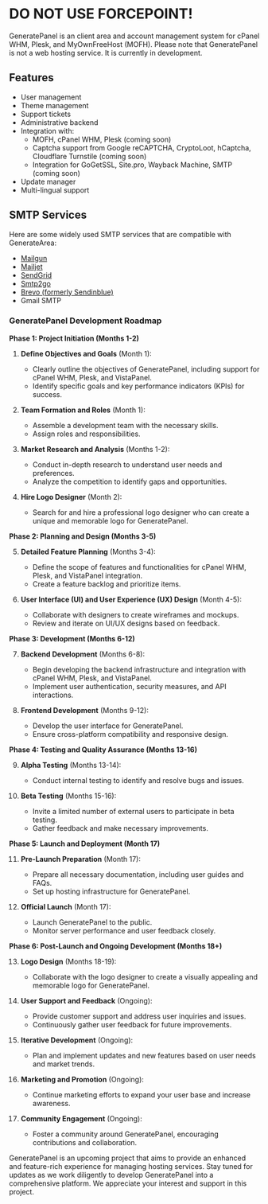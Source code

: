 # DO NOT USE FORCEPOINT!

GeneratePanel is an client area and account management system for cPanel WHM, Plesk, and MyOwnFreeHost (MOFH). Please note that GeneratePanel is not a web hosting service. It is currently in development.

## Features

- User management
- Theme management
- Support tickets
- Administrative backend
- Integration with:
  - MOFH, cPanel WHM, Plesk (coming soon)
  - Captcha support from Google reCAPTCHA, CryptoLoot, hCaptcha, Cloudflare Turnstile (coming soon)
  - Integration for GoGetSSL, Site.pro, Wayback Machine, SMTP (coming soon)
- Update manager
- Multi-lingual support

## SMTP Services

Here are some widely used SMTP services that are compatible with GenerateArea:

- [Mailgun](https://www.mailgun.com/)
- [Mailjet](https://mailjet.com/)
- [SendGrid](https://sendgrid.com/free/)
- [Smtp2go](https://www.smtp2go.com/)
- [Brevo (formerly Sendinblue)](https://www.brevo.com/)
- Gmail SMTP

### GeneratePanel Development Roadmap

**Phase 1: Project Initiation (Months 1-2)**

1. **Define Objectives and Goals** (Month 1):
   - Clearly outline the objectives of GeneratePanel, including support for cPanel WHM, Plesk, and VistaPanel.
   - Identify specific goals and key performance indicators (KPIs) for success.

2. **Team Formation and Roles** (Month 1):
   - Assemble a development team with the necessary skills.
   - Assign roles and responsibilities.

3. **Market Research and Analysis** (Months 1-2):
   - Conduct in-depth research to understand user needs and preferences.
   - Analyze the competition to identify gaps and opportunities.

4. **Hire Logo Designer** (Month 2):
   - Search for and hire a professional logo designer who can create a unique and memorable logo for GeneratePanel.

**Phase 2: Planning and Design (Months 3-5)**

5. **Detailed Feature Planning** (Months 3-4):
   - Define the scope of features and functionalities for cPanel WHM, Plesk, and VistaPanel integration.
   - Create a feature backlog and prioritize items.

6. **User Interface (UI) and User Experience (UX) Design** (Month 4-5):
   - Collaborate with designers to create wireframes and mockups.
   - Review and iterate on UI/UX designs based on feedback.

**Phase 3: Development (Months 6-12)**

7. **Backend Development** (Months 6-8):
   - Begin developing the backend infrastructure and integration with cPanel WHM, Plesk, and VistaPanel.
   - Implement user authentication, security measures, and API interactions.

8. **Frontend Development** (Months 9-12):
   - Develop the user interface for GeneratePanel.
   - Ensure cross-platform compatibility and responsive design.

**Phase 4: Testing and Quality Assurance (Months 13-16)**

9. **Alpha Testing** (Months 13-14):
   - Conduct internal testing to identify and resolve bugs and issues.

10. **Beta Testing** (Months 15-16):
    - Invite a limited number of external users to participate in beta testing.
    - Gather feedback and make necessary improvements.

**Phase 5: Launch and Deployment (Month 17)**

11. **Pre-Launch Preparation** (Month 17):
    - Prepare all necessary documentation, including user guides and FAQs.
    - Set up hosting infrastructure for GeneratePanel.

12. **Official Launch** (Month 17):
    - Launch GeneratePanel to the public.
    - Monitor server performance and user feedback closely.

**Phase 6: Post-Launch and Ongoing Development (Months 18+)**

13. **Logo Design** (Months 18-19):
    - Collaborate with the logo designer to create a visually appealing and memorable logo for GeneratePanel.

14. **User Support and Feedback** (Ongoing):
    - Provide customer support and address user inquiries and issues.
    - Continuously gather user feedback for future improvements.

15. **Iterative Development** (Ongoing):
    - Plan and implement updates and new features based on user needs and market trends.

16. **Marketing and Promotion** (Ongoing):
    - Continue marketing efforts to expand your user base and increase awareness.

17. **Community Engagement** (Ongoing):
    - Foster a community around GeneratePanel, encouraging contributions and collaboration.

GeneratePanel is an upcoming project that aims to provide an enhanced and feature-rich experience for managing hosting services. Stay tuned for updates as we work diligently to develop GeneratePanel into a comprehensive platform. We appreciate your interest and support in this project.
